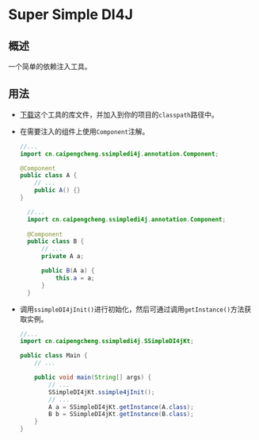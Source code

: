 # Super Simple DI4J

## 概述

一个简单的依赖注入工具。

## 用法

* [下载](https://github.com/pengcheng789/super-simple-di4j/releases/tag/v0.1.0)这个工具的库文件，并加入到你的项目的`classpath`路径中。

* 在需要注入的组件上使用`Component`注解。
  
  ```java
  //...
  import cn.caipengcheng.ssimpledi4j.annotation.Component;
  
  @Component
  public class A {
      // ...
      public A() {}
  }
  ```
  
  ```java
    //...
    import cn.caipengcheng.ssimpledi4j.annotation.Component;
    
    @Component
    public class B {
        // ...
        private A a;
  
        public B(A a) {
            this.a = a;
        }
    }
    ```
  
* 调用`ssimpleDI4jInit()`进行初始化，然后可通过调用`getInstance()`方法获取实例。

  ```java
  //...
  import cn.caipengcheng.ssimpledi4j.SSimpleDI4jKt;
  
  public class Main {
      // ...
  
      public void main(String[] args) {
          // ...
          SSimpleDI4jKt.ssimple4jInit();
          // ...
          A a = SSimpleDI4jKt.getInstance(A.class);
          B b = SSimpleDI4jKt.getInstance(B.class);
      }
  }
  ```
